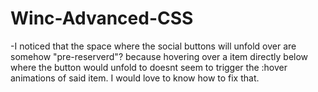 # Winc-Advanced-CSS

-I noticed that the space where the social buttons will unfold over are somehow "pre-reserverd"? because hovering over a item directly below where the button
would unfold to doesnt seem to trigger the :hover animations of said item. I would love to know how to fix that.
